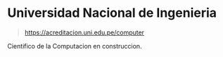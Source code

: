 # Universidad Nacional de Ingenieria

> https://acreditacion.uni.edu.pe/computer

Cientifico de la Computacion en construccion.
